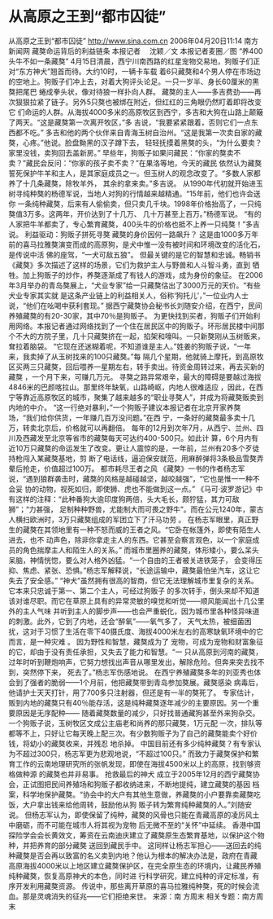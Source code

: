 # 从高原之王到“都市囚徒”

从高原之王到“都市囚徒”
http://www.sina.com.cn 2006年04月20日11:14 南方新闻网
藏獒命运背后的利益链条
本报记者 　沈颖／文 本报记者麦圈／图
“养400头牛不如一条藏獒”
4月15日清晨，西宁川南西路的红星宠物交易地，狗贩子们正对“东方神犬”翘首而待。大约10时，一辆卡车载 着6只藏獒和4个男人停在市场边的空地上。狗贩子们冲上去，对着大狗评头论足。一只一岁半、身长60厘米的黑獒把尾巴 蜷成拳头状，像对待狼一样扑向人群。
藏獒的主人——多吉费劲——再次狠狠拉紧了链子。另外5只獒也被绑在附近，但红红的三角眼仍然盯着即将改变它 们命运的人群。从海拔4000多米的高原牧区到西宁，多吉和大狗在山路上颠簸了两天。“这是藏獒第一次离开牧区，”多 吉说，“我要紧紧跟着，否则它们一点东西都不吃。”
多吉和他的两个伙伴来自青海玉树自治州。“这是我第一次卖自家的藏獒，心疼。”他说。脸盘黝黑的汉子蹲下去， 轻轻抚摸着黑獒的头，“为什么要卖？家里没钱，卖狗回去盖新房。”
早些年，狗贩子如果问藏民：“你家的獒卖不卖？”藏民会反问：“你家的孩子卖不卖？”在果洛等地，今天的藏民 依然认为藏獒誓死保护牛羊和主人，是其家庭成员之一。但玉树人的观念改变了。“多数人家都养了十几条藏獒，除牧羊外， 其余的拿来卖。”多吉说。
从1990年代初就开始进玉树寻纯种獒的杨德军说，当地人对狗的行情越来越精通。“15年前，他们也许会送你 一条纯种藏獒，后来有人偷偷卖，但只卖几千块。1998年价格抬高了，一只纯獒值3万多。这两年，开价达到了十几万、 几十万甚至上百万。”杨德军说。
“有的人家把牛羊都卖了，专心繁育藏獒，400头牛的价格也抵不上养一只纯獒！”多吉说。
利益驱动：狗贩子拼死寻獒
藏獒的身价因何一路飙升？
这是由1000多万年前的喜马拉雅獒演变而成的高原狗，是犬中惟一没有被时间和环境改变的活化石，是传说中活 佛的座驾，“一犬可敌五狼”。
但最关键的是它的智慧和忠诚。畅销书《藏獒》多次描述了这样的场景，它们为救护主人与野兽和人斗智斗勇，直到 牺牲。加上狗贩子的炒作，养獒逐渐成了有钱人的游戏，成为身份的象征。
在2006年3月举办的青岛獒展上，“犬业专家”给一只藏獒估出了3000万元的天价。“有些犬业专家其实就 是这条产业链上的利益相关人，俗称‘狗托儿’，”一位业内人士说，“他们在吆喝中获利套现。”
据西宁藏獒协会秘书长刘随安介绍，在西宁，民间养殖藏獒的有20-30家，其中70％是狗贩子。
为更快找到买者，狗贩子们开始利用网络。本报记者通过网络找到了一个住在居民区中的狗贩子。环形居民楼中间那 个不大的方院子里，几十只藏獒挤在一起，掐架和嚎叫。一只新獒刚从玉树贩来，耷拉着脑袋。
“它现在还迷糊着呢，不知道谁是主人。”姓姜的狗贩子说，“一年来，我卖掉了从玉树找来的100只藏獒。”每 隔几个星期，他就骑上摩托，到高原牧区买两三只藏獒，回后喂养一星期左右，转手卖出。待资金周转过来，再去买新的藏獒 ，一个月下来，可赚几万元。
寻獒之路异常艰辛，最大的障碍是要越过海拔4846米的巴颜喀拉山。那里终年缺氧，山路崎岖，内地人很难适应 ，因此，在西宁等靠近高原牧区的城市，聚集了越来越多的“职业寻獒人”，并成为将藏獒贩卖到内地的中介。
“这一行绝对暴利，”一个狗贩子建议本报记者在北京开家养獒场，“我们给你供货，一年赚几百万没问题。”在西 宁，一条好的藏獒最多卖十几万，转卖北京后，价格就可以再翻倍。
每年的12月到次年7月，从西宁、兰州、四川及西藏发至北京等省市的藏獒每天可达约400-500只。如此计 算，6个月内有近10万只藏獒的命运发生了改变。更让人震惊的是，一年前，兰州有20多个歹徒持枪闯入某藏獒基地，剪 断了电话线，逼迫保安就范，用麻醉弹将3条极品雪獒弄晕后抢走，价值超过100万。
都市耗尽王者之风
《藏獒》一书的作者杨志军说，“遇到狼群袭击时，藏獒的风格是越碰越坚，越咬越强”，“它也是惟一一种不会妥 协的动物，视死如归，即使狮、虎也不能做到这一点。”
《马可·波罗游记》中有这样的注释：“此种番狗大逾印度狗两倍，头大毛长，颇狞猛，其力可敌狮”；“力甚强， 足制种种野兽，尤能制大而可畏之野牛”。而在公元1240年，蒙古人横扫欧洲时，3万只藏獒组成的军团立下了汗马功劳 。
在杨志军眼里，真正野生的藏獒在其领地里有一种不怒而威的王者之风。“它卧在帐篷外，即使有陌生人进去，也不 动声色，除非你拿走主人的东西。它甚至会察言观色，以一个家庭成员的角色揣摩主人和陌生人的关系。”
而城市里圈养的藏獒，体形矮小，要么呆头呆脑，神情恍惚，要么对人格外凶猛。“一个自由的王者被关进铁笼子， 会变得压抑、焦虑、紧张、恐惧。”杨志军解释说，“长途运输中，藏獒最怕坐汽车，这让它失去了安全感。”
“神犬”虽然拥有很高的智商，但它无法理解城市里复杂的关系。它本来只忠诚于第一、第二个主人，可经过狗贩子 的多次转手，倒头来却不知道该对谁尽职。而它在草原上具有的异常灵敏的嗅觉和听觉——顺风能闻出十几公里外的主人气味 并听到主人的脚步声——也会严重蜕化，因为城市里各种怪异味道的刺激。此外，它到了内地，还会“醉氧”——氧气多了， 天气太热，被细菌困扰，这对于习惯了生活在零下40摄氏度、海拔4000米左右的高寒缺氧环境中的它而言，是一种灾难 。
因为野性和智慧，藏獒成为了
宠物，可成为宠物和财富象征的它，却由于没有责任承担，又失去了能力和智慧。“一 只从高原到河南的藏獒，过年时听到鞭炮响声，它努力想找出声音从哪里发出，解除危险。但奔来突去找不到，突然停下来， 死去了。”杨志军伤感地说。
在西宁养殖藏獒多年的刘亚秀也体会到了强者的脆弱——1个月前，他把藏獒带到青岛参加獒展。藏獒感染
病毒后， 他请护士天天打针，用了700多只注射器，但还是有一半的獒死了。
专家估计，贩到内地的藏獒只有40％能存活，这是纯种藏獒逐年减少的主要原因。另一个重要原因是无序配种—— 随着藏獒数量的减少，只好找普通藏狗甚至外来狗杂交。一个狗贩子说，玉树牧区文成公主庙老和尚养的那只藏獒，1万元配 一次，排队等都等不上，只好让它每天晚上配三次。有少数狗贩子为了自己的藏獒能卖个好价钱，将幼小的藏獒收来，并残忍 地杀掉。
中国目前还有多少纯种藏獒？有专家认为不超过300只，杨志军更为悲观地说，“不超过100只。”
而致力于藏獒保护和繁育工作的云南地理研究所的张帆发现，即使在海拔4500米以上的高原，找到够资格做种源 的藏獒也并非易事。
抢救最后的神犬
成立于2005年12月的西宁藏獒协会，正试图把民间养殖场和狗贩子都收纳进来，不断地提纯，建立藏獒的基因 档案，科学地保护藏獒。“协会中的大户有其他生意做，养藏獒的小户要靠卖藏獒吃饭，大户拿出钱来给他周转，鼓励他从狗 贩子转为繁育纯种藏獒的人。”刘随安说。
但杨志军认为，即使保留了纯种，藏獒的风骨也只能在青藏高原的凌厉风土中磨砺，而不可能在城市人将其视为宠物 后无微不至的“关怀”中延续。
香港中国探险学会会长黄效文，筹资在云南迪庆建立了藏獒原生态繁育基地，以保护这个物种，并把养育的部分藏獒 送回到藏民手中。
这同样让杨志军担心——送回去的纯种藏獒是否会再以致富的名义卖到内地？他认为根本的解决办法是，政府在青藏 高原海拔4000米以上地区建立藏獒保护区，在完全原生态的环境内，让藏民养殖纯种藏獒，恢复高原神犬的本色，同时进 行科学研究，建立纯种的评定标准，有序开发利用藏獒资源。
传说中，那些离开草原的喜马拉雅纯种獒，死的时候会流血。那是灵魂消失的征兆——它们拒绝来世。 来源：南 方周末
相关专题：南方周末 

